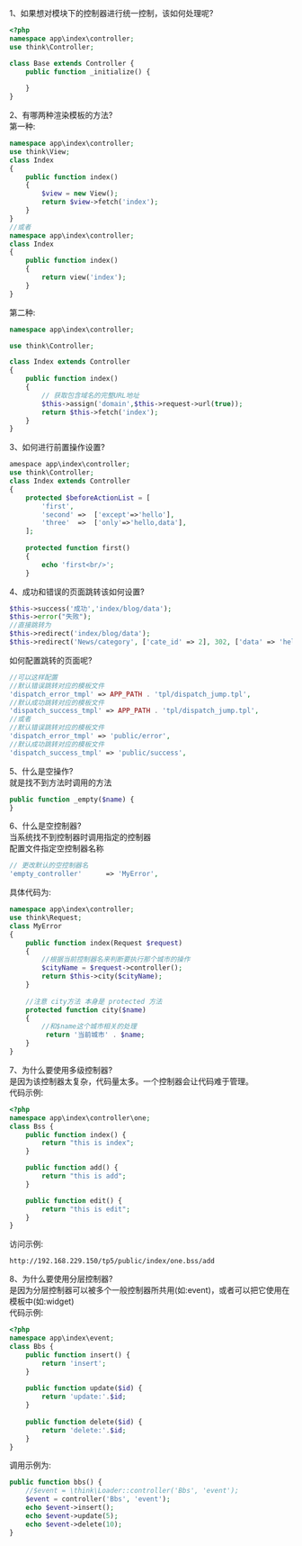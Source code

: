 1、如果想对模块下的控制器进行统一控制，该如何处理呢?
```php
<?php 
namespace app\index\controller;
use think\Controller;

class Base extends Controller {
	public function _initialize() {
		
	}
}
```
2、有哪两种渲染模板的方法?<br>
第一种:
```php
namespace app\index\controller;
use think\View;
class Index 
{
    public function index()
    {
        $view = new View();
        return $view->fetch('index');
    }
}
//或者
namespace app\index\controller;
class Index 
{
    public function index()
    {
        return view('index');
    }
}
```
第二种:
```php
namespace app\index\controller;

use think\Controller;

class Index extends Controller
{
    public function index()
    {
        // 获取包含域名的完整URL地址
        $this->assign('domain',$this->request->url(true));
        return $this->fetch('index');
    }
}
```

3、如何进行前置操作设置?
```php
amespace app\index\controller;
use think\Controller;
class Index extends Controller
{
    protected $beforeActionList = [
        'first',
        'second' =>  ['except'=>'hello'],
        'three'  =>  ['only'=>'hello,data'],
    ];
    
    protected function first()
    {
        echo 'first<br/>';
    }
```

4、成功和错误的页面跳转该如何设置?
```php
$this->success('成功','index/blog/data');
$this->error("失败");
//直接跳转为
$this->redirect('index/blog/data');
$this->redirect('News/category', ['cate_id' => 2], 302, ['data' => 'hello']);
```
如何配置跳转的页面呢?
```php
//可以这样配置
//默认错误跳转对应的模板文件
'dispatch_error_tmpl' => APP_PATH . 'tpl/dispatch_jump.tpl',
//默认成功跳转对应的模板文件
'dispatch_success_tmpl' => APP_PATH . 'tpl/dispatch_jump.tpl',
//或者
//默认错误跳转对应的模板文件
'dispatch_error_tmpl' => 'public/error',
//默认成功跳转对应的模板文件
'dispatch_success_tmpl' => 'public/success',
```
5、什么是空操作?<br>
就是找不到方法时调用的方法
```php
public function _empty($name) {
}
```

6、什么是空控制器?<br>
当系统找不到控制器时调用指定的控制器<br>
配置文件指定空控制器名称
```php
// 更改默认的空控制器名
'empty_controller'      => 'MyError',
```
具体代码为:
```php
namespace app\index\controller;
use think\Request;
class MyError 
{
    public function index(Request $request)
    {
        //根据当前控制器名来判断要执行那个城市的操作
        $cityName = $request->controller();
        return $this->city($cityName);
    }
    
    //注意 city方法 本身是 protected 方法
    protected function city($name)
    {
        //和$name这个城市相关的处理
         return '当前城市' . $name;
    }
}
```
7、为什么要使用多级控制器?<br>
是因为该控制器太复杂，代码量太多。一个控制器会让代码难于管理。<br>
代码示例:
```php
<?php 
namespace app\index\controller\one;
class Bss {
	public function index() {
		return "this is index";
	}

	public function add() {
		return "this is add";
	}

	public function edit() {
		return "this is edit";
	}
}
```
访问示例:
```
http://192.168.229.150/tp5/public/index/one.bss/add
```

8、为什么要使用分层控制器?<br>
是因为分层控制器可以被多个一般控制器所共用(如:event)，或者可以把它使用在模板中(如:widget)<br>
代码示例:
```php
<?php 
namespace app\index\event;
class Bbs {
	public function insert() {
        return 'insert';
    }
    
    public function update($id) {
        return 'update:'.$id;
    }
    
    public function delete($id) {
        return 'delete:'.$id;
    }
}
```
调用示例为:
```php
public function bbs() {
    //$event = \think\Loader::controller('Bbs', 'event');
    $event = controller('Bbs', 'event');
    echo $event->insert();
    echo $event->update(5);
    echo $event->delete(10);
}
```
